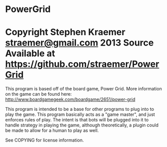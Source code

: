 PowerGrid
=========
Copyright Stephen Kraemer <straemer@gmail.com> 2013
Source Available at https://github.com/straemer/PowerGrid
=========
This program is based off of the board game, Power Grid. More information on the game can be found here: http://www.boardgamegeek.com/boardgame/2651/power-grid

This program is intended to be a base for other programs to plug into to play the game. This program basically acts as a "game master", and just enforces rules of play. The intent is that bots will be plugged into it to handle strategy in playing the game, although theoretically, a plugin could be made to allow for a human to play as well.

See COPYING for license information.